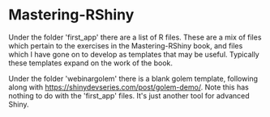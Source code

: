 # Mastering-RShiny
Under the folder 'first_app' there are a list of R files. These are a mix of files which pertain to the exercises in the Mastering-RShiny book, and files which I have gone on to develop as templates that may be useful. Typically these templates expand on the work of the book.

Under the folder 'webinargolem' there is a blank golem template, following along with https://shinydevseries.com/post/golem-demo/. Note this has nothing to do with the 'first_app' files. It's just another tool for advanced Shiny.
